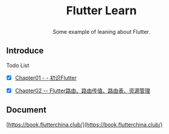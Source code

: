<p align="center" style="font-size: 30px;">
  <strong>Flutter Learn</strong> 
</p>
<p align="center">
  Some example of leaning about Flutter.
</p>



## Introduce

Todo List

-   [x] [Chapter01 - - 初识Flutter](https://github.com/TyCoding/flutter-learn/tree/master/chapter01)
-   [x] [Chapter02 -- Flutter路由、路由传值、路由表、资源管理](https://github.com/TyCoding/flutter-learn/tree/master/chapter02)



## Document

[https://book.flutterchina.club/](https://book.flutterchina.club/)



